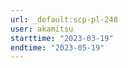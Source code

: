 ```yaml
---
url: _default:scp-pl-248
user: akamitsu
starttime: "2023-03-19"
endtime: "2023-05-19"
---
```

<reserve />